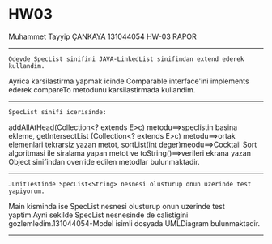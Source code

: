 # HW03
Muhammet Tayyip ÇANKAYA 131044054
HW-03 RAPOR
********************************************************************************

 	Odevde SpecList sinifini JAVA-LinkedList sinifindan extend ederek kullandim.
Ayrica karsilastirma yapmak icinde Comparable interface'ini implements ederek
compareTo metodunu karsilastirmada kullandim.

********************************************************************************
    
	SpecList sinifi icerisinde:
addAllAtHead(Collection<? extends E>c) metodu==>speclistin basina ekleme,
getIntersectList (Collection<? extends E>c) metodu==>ortak elemenlari tekrarsiz yazan metot,
sortList(int deger)meodu==>Cocktail Sort algoritmasi ile siralama yapan metot ve 
toString()==>verileri ekrana yazan Object sinifindan override edilen metodlar bulunmaktadir.
********************************************************************************
	JUnitTestinde SpecList<String> nesnesi olusturup onun uzerinde test yapiyorum.
Main kisminda ise SpecList<Integer> nesnesi olusturup onun uzerinde test yaptim.Ayni 
sekilde SpecList<Character> nesnesinde de calistigini gozlemledim.131044054-Model 
isimli dosyada UMLDiagram bulunmaktadir.
********************************************************************************
